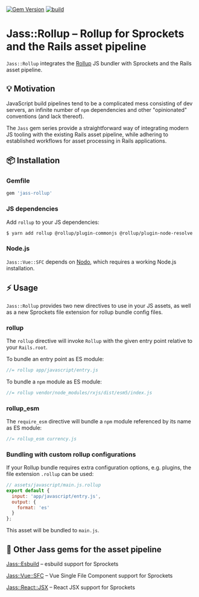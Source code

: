 [![Gem Version](https://badge.fury.io/rb/jass-rollup.svg)](http://badge.fury.io/rb/nodo)  [![build](https://github.com/mtgrosser/jass-rollup/actions/workflows/build.yml/badge.svg)](https://github.com/mtgrosser/jass-rollup/actions/workflows/build.yml)

# Jass::Rollup – Rollup for Sprockets and the Rails asset pipeline

`Jass::Rollup` integrates the [Rollup](https://rollupjs.org) JS bundler with Sprockets and the Rails asset pipeline.

## 💡 Motivation

JavaScript build pipelines tend to be a complicated mess consisting of dev servers,
an infinite number of `npm` dependencies and other "opinionated" conventions (and lack thereof).

The `Jass` gem series provide a straightforward way of integrating modern JS tooling
with the existing Rails asset pipeline, while adhering to established workflows
for asset processing in Rails applications.

## 📦 Installation

### Gemfile

```ruby
gem 'jass-rollup'
```

### JS dependencies

Add `rollup` to your JS dependencies:

```sh
$ yarn add rollup @rollup/plugin-commonjs @rollup/plugin-node-resolve
```

### Node.js

`Jass::Vue::SFC` depends on [Nodo](https://github.com/mtgrosser/nodo), which requires a working Node.js installation.

## ⚡️ Usage

`Jass::Rollup` provides two new directives to use in your JS assets, as well as
a new Sprockets file extension for rollup bundle config files.

### rollup

The `rollup` directive will invoke `Rollup` with the given entry point
relative to your `Rails.root`.

To bundle an entry point as ES module:

```js
//= rollup app/javascript/entry.js
```

To bundle a `npm` module as ES module:

```js
//= rollup vendor/node_modules/rxjs/dist/esm5/index.js
```

### rollup_esm

The `require_esm` directive will bundle a `npm` module referenced by its
name as ES module:

```js
//= rollup_esm currency.js
```

### Bundling with custom rollup configurations

If your Rollup bundle requires extra configuration options, e.g. plugins, the file
extension `.rollup` can be used:

```js
// assets/javascript/main.js.rollup
export default {
  input: 'app/javascript/entry.js',
  output: {
    format: 'es'
  }
};
```

This asset will be bundled to `main.js`.


## 💎 Other Jass gems for the asset pipeline

[Jass::Esbuild](https://github.com/mtgrosser/jass-esbuild) – esbuild support for Sprockets

[Jass::Vue::SFC](https://github.com/mtgrosser/jass-vue-sfc) – Vue Single File Component support for Sprockets

[Jass::React::JSX](https://github.com/mtgrosser/jass-react-jsx) – React JSX support for Sprockets
